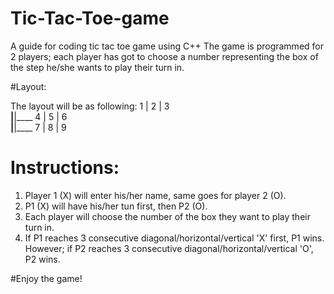 # Tic-Tac-Toe-game
A guide for coding tic tac toe game using C++
The game is programmed for 2 players; each player has got to choose a number representing the box of the step he/she wants to play their turn in. 

#Layout:

The layout will be as following:
 1  | 2  | 3  
____|____|____
 4  | 5  | 6  
____|____|____
 7  | 8  | 9  
 # Instructions:
 
 1. Player 1 (X) will enter his/her name, same goes for player 2 (O).
 2. P1 (X) will have his/her tun first, then P2 (O).
 3. Each player will choose the number of the box they want to play their turn in.
 4. If P1 reaches 3 consecutive diagonal/horizontal/vertical 'X' first, P1 wins. However; if P2 reaches 3 consecutive diagonal/horizontal/vertical 'O', P2 wins.
 
 #Enjoy the game!

